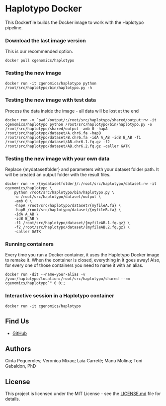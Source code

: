 # Haplotypo Docker
This Dockerfile builds the Docker image to work with the Haplotypo pipeline.

### Download the last image version
This is our recommended option.
```shell
docker pull cgenomics/haplotypo
```

### Testing the new image
```shell
docker run -it cgenomics/haplotypo python /root/src/haplotypo/bin/haplotypo.py -h
```

### Testing the new image with test data
Process the data inside the image - all data will be lost at the end
```shell
docker run -v `pwd`/output/:/root/src/haplotypo/shared/output:rw -it cgenomics/haplotypo python /root/src/haplotypo/bin/haplotypo.py -o /root/src/haplotypo/shared/output -amb 0 -hapA /root/src/haplotypo/dataset/A.chr6.fa -hapB /root/src/haplotypo/dataset/B.chr6.fa -idA A_AB -idB B_AB -f1 /root/src/haplotypo/dataset/AB.chr6.1.fq.gz -f2 /root/src/haplotypo/dataset/AB.chr6.2.fq.gz -caller GATK
```

### Testing the new image with your own data
Replace {mydatasetfolder} and parameters with your dataset folder path.
It will be created an output folder with the result files.
```shell
docker run -v /{mydatasetfolder}/:/root/src/haplotypo/dataset:rw -it cgenomics/haplotypo \
	python /root/src/haplotypo/bin/haplotypo.py \
	-o /root/src/haplotypo/dataset/output \
	-amb 0 \
	-hapA /root/src/haplotypo/dataset/{myfileA.fa} \
	-hapB /root/src/haplotypo/dataset/{myfileB.fa} \
	-idA A_AB \
	-idB B_AB \
	-f1 /root/src/haplotypo/dataset/{myfileAB.1.fq.gz} \
	-f2 /root/src/haplotypo/dataset/{myfileAB.2.fq.gz} \
	-caller GATK
```

### Running containers

Every time you run a Docker container, it uses the Haplotypo Docker image to remake it.
When the container is closed, everything in it goes away! 
Also, for every one of those containers you need to name it with an alias.

```shell
docker run -dit --name=your-alias -v /your/haplotypo/location:/root/src/haplotypo/shared --rm cgenomics/haplotypo`" 0 0;;
```

### Interactive session in a Haplotypo container
```shell
docker run -it cgenomics/haplotypo
```

## Find Us 
* [GitHub](https://github.com/Gabaldonlab)

## Authors 
Cinta Pegueroles; Veronica Mixao; Laia Carreté; Manu Molina; Toni Gabaldon, PhD

## License 

This project is licensed under the MIT License - see the [LICENSE.md](LICENSE.md) file for details.
